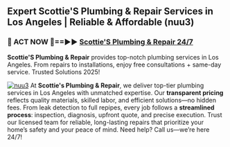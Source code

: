 ## Expert Scottie'S Plumbing & Repair Services in Los Angeles | Reliable & Affordable (nuu3)  

<h3>🚿 ACT NOW 🌟==►► <a href="https://tinyurl.com/2ne6vx2x" rel="nofollow">Scottie'S Plumbing & Repair 24/7</a></h3>

**Scottie'S Plumbing & Repair** provides top-notch plumbing services in Los Angeles. From repairs to installations, enjoy free consultations + same-day service. Trusted Solutions 2025!

[![nuu3](https://i.imgur.com/4PFF4AK.jpeg)](https://tinyurl.com/2ne6vx2x)
At **Scottie's Plumbing & Repair**, we deliver top-tier plumbing services in Los Angeles with unmatched expertise. Our **transparent pricing** reflects quality materials, skilled labor, and efficient solutions—no hidden fees. From leak detection to full repipes, every job follows a **streamlined process**: inspection, diagnosis, upfront quote, and precise execution. Trust our licensed team for reliable, long-lasting repairs that prioritize your home’s safety and your peace of mind. Need help? Call us—we’re here 24/7!